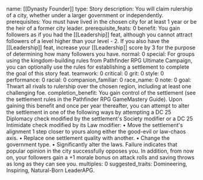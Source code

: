 name: [[Dynasty Founder]]
type: Story
description: You will claim rulership of a city, whether under a larger government or independently.
prerequisites: You must have lived in the chosen city for at least 1 year or be the heir of a former city leader.
prerequisite_feats: 0
benefit: You gain followers as if you had the [[Leadership]] feat, although you cannot attract followers of a level higher than your level - 2. If you also have the [[Leadership]] feat, increase your [[Leadership]] score by 3 for the purpose of determining how many followers you have.
normal: 0
special: For groups using the kingdom-building rules from Pathfinder RPG Ultimate Campaign, you can optionally use the rules for establishing a settlement to complete the goal of this story feat.
teamwork: 0
critical: 0
grit: 0
style: 0
performance: 0
racial: 0
companion_familiar: 0
race_name: 0
note: 0
goal: Thwart all rivals to rulership over the chosen region, including at least one challenging foe.
completion_benefit: You gain control of the settlement (see the settlement rules in the Pathfinder RPG GameMastery Guide). Upon gaining this benefit and once per year thereafter, you can attempt to alter the settlement in one of the following ways by attempting a DC 25 Diplomacy check modified by the settlement's Society modifier or a DC 25 Intimidate check modified by its Law modifier: &#8226; Move the settlement's alignment 1 step closer to yours along either the good-evil or law-chaos axis. &#8226; Replace one settlement quality with another. &#8226; Change the government type. &#8226; Significantly alter the laws. Failure indicates that popular opinion in the city successfully opposes you. In addition, from now on, your followers gain a +1 morale bonus on attack rolls and saving throws as long as they can see you.
multiples: 0
suggested_traits: Domineering, Inspiring, Natural-Born LeaderAPG.
